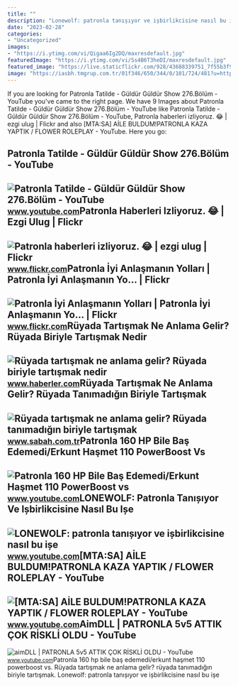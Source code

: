 ```yaml
---
title: ""
description: "Lonewolf: patronla tanıșıyor ve ișbirlikcisine nasıl bu ișe"
date: "2023-02-28"
categories:
- "Uncategorized"
images:
- "https://i.ytimg.com/vi/Qigaa6Ig2DQ/maxresdefault.jpg"
featuredImage: "https://i.ytimg.com/vi/Ss4B6T3heDI/maxresdefault.jpg"
featured_image: "https://live.staticflickr.com/928/43688339751_7f55b3f9f0.jpg"
image: "https://iasbh.tmgrup.com.tr/01f346/650/344/0/101/724/481?u=https://isbh.tmgrup.com.tr/sbh/2021/09/21/ruyada-tartismak-ne-anlama-gelir-ruyada-biriyle-tartismak-ne-demek-1632214548385.jpg"
---
```


If you are looking for Patronla Tatilde - Güldür Güldür Show 276.Bölüm - YouTube you've came to the right page. We have 9 Images about Patronla Tatilde - Güldür Güldür Show 276.Bölüm - YouTube like Patronla Tatilde - Güldür Güldür Show 276.Bölüm - YouTube, Patronla haberleri izliyoruz. 😂 | ezgi ulug | Flickr and also \[MTA:SA\] AİLE BULDUM!PATRONLA KAZA YAPTIK / FLOWER ROLEPLAY - YouTube. Here you go:

Patronla Tatilde - Güldür Güldür Show 276.Bölüm - YouTube
---------------------------------------------------------

 ![Patronla Tatilde - Güldür Güldür Show 276.Bölüm - YouTube](https://i.ytimg.com/vi/Qigaa6Ig2DQ/maxresdefault.jpg) <small>www.youtube.com</small>Patronla Haberleri Izliyoruz. 😂 | Ezgi Ulug | Flickr
----------------------------------------------------

 ![Patronla haberleri izliyoruz. 😂 | ezgi ulug | Flickr](https://live.staticflickr.com/928/43688339751_7f55b3f9f0.jpg) <small>www.flickr.com</small>Patronla İyi Anlaşmanın Yolları | Patronla İyi Anlaşmanın Yo… | Flickr
----------------------------------------------------------------------

 ![Patronla İyi Anlaşmanın Yolları | Patronla İyi Anlaşmanın Yo… | Flickr](https://live.staticflickr.com/8704/17170346088_679cb80c90.jpg) <small>www.flickr.com</small>Rüyada Tartışmak Ne Anlama Gelir? Rüyada Biriyle Tartışmak Nedir
----------------------------------------------------------------

 ![Rüyada tartışmak ne anlama gelir? Rüyada biriyle tartışmak nedir](https://i.hbrcdn.com/haber/2022/10/07/ruyada-tartismak-ne-anlama-gelir-ruyada-biriyle-15341236_3125_amp.jpg) <small>www.haberler.com</small>Rüyada Tartışmak Ne Anlama Gelir? Rüyada Tanımadığın Biriyle Tartışmak
----------------------------------------------------------------------

 ![Rüyada tartışmak ne anlama gelir? Rüyada tanımadığın biriyle tartışmak](https://iasbh.tmgrup.com.tr/01f346/650/344/0/101/724/481?u=https://isbh.tmgrup.com.tr/sbh/2021/09/21/ruyada-tartismak-ne-anlama-gelir-ruyada-biriyle-tartismak-ne-demek-1632214548385.jpg) <small>www.sabah.com.tr</small>Patronla 160 HP Bile Baş Edemedi/Erkunt Haşmet 110 PowerBoost Vs
----------------------------------------------------------------

 ![Patronla 160 HP Bile Baş Edemedi/Erkunt Haşmet 110 PowerBoost vs](https://i.ytimg.com/vi/RXm022WAZIg/maxresdefault.jpg) <small>www.youtube.com</small>LONEWOLF: Patronla Tanıșıyor Ve Ișbirlikcisine Nasıl Bu Ișe
-----------------------------------------------------------

 ![LONEWOLF: patronla tanıșıyor ve ișbirlikcisine nasıl bu ișe](https://i.ytimg.com/vi/QzY50ztu_sU/maxresdefault.jpg?sqp=-oaymwEmCIAKENAF8quKqQMa8AEB-AH-CYACrAWKAgwIABABGGUgZShlMA8=&rs=AOn4CLBcj4_qyEMuLBwzA66NNQMNRwVVTA) <small>www.youtube.com</small>\[MTA:SA\] AİLE BULDUM!PATRONLA KAZA YAPTIK / FLOWER ROLEPLAY - YouTube
-----------------------------------------------------------------------

 ![[MTA:SA] AİLE BULDUM!PATRONLA KAZA YAPTIK / FLOWER ROLEPLAY - YouTube](https://i.ytimg.com/vi/xCO1jU716yE/maxresdefault.jpg) <small>www.youtube.com</small>AimDLL | PATRONLA 5v5 ATTIK ÇOK RİSKLİ OLDU - YouTube
-----------------------------------------------------

 ![aimDLL | PATRONLA 5v5 ATTIK ÇOK RİSKLİ OLDU - YouTube](https://i.ytimg.com/vi/Ss4B6T3heDI/maxresdefault.jpg) <small>www.youtube.com</small>Patronla 160 hp bile baş edemedi/erkunt haşmet 110 powerboost vs. Rüyada tartışmak ne anlama gelir? rüyada tanımadığın biriyle tartışmak. Lonewolf: patronla tanıșıyor ve ișbirlikcisine nasıl bu ișe
